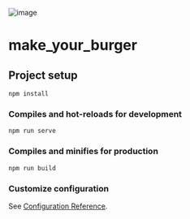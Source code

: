 ![image](https://user-images.githubusercontent.com/25290972/138899815-df365fea-ce0e-4a8c-8808-1d04bfa30508.png)


# make_your_burger

## Project setup
```
npm install
```

### Compiles and hot-reloads for development
```
npm run serve
```

### Compiles and minifies for production
```
npm run build
```

### Customize configuration
See [Configuration Reference](https://cli.vuejs.org/config/).
